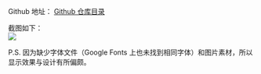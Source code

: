 Github 地址：
[Github 仓库目录](https://github.com/liununu/TWS/tree/master/week2/optional)

截图如下：  
![](https://s3.cn-north-1.amazonaws.com.cn/tws-upload/images/1551281905397-57650f6e-eece-437f-bee8-6afe9a5954b1.png)

P.S. 因为缺少字体文件（Google Fonts 上也未找到相同字体）和图片素材，所以显示效果与设计有所偏颇。
